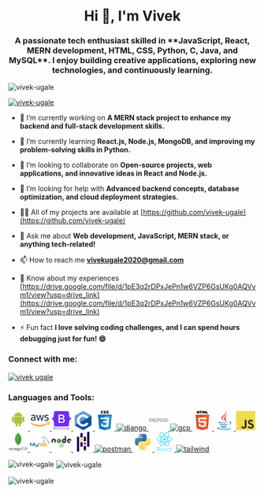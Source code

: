 <h1 align="center">Hi 👋, I'm Vivek</h1>
<h3 align="center">A passionate tech enthusiast skilled in **JavaScript, React, MERN development, HTML, CSS, Python, C, Java, and MySQL**. I enjoy building creative applications, exploring new technologies, and continuously learning.</h3>

<p align="left"> <img src="https://komarev.com/ghpvc/?username=vivek-ugale&label=Profile%20views&color=0e75b6&style=flat" alt="vivek-ugale" /> </p>

<p align="left"> <a href="https://github.com/ryo-ma/github-profile-trophy"><img src="https://github-profile-trophy.vercel.app/?username=vivek-ugale" alt="vivek-ugale" /></a> </p>

- 🔭 I’m currently working on **A MERN stack project to enhance my backend and full-stack development skills.**

- 🌱 I’m currently learning **React.js, Node.js, MongoDB, and improving my problem-solving skills in Python.**

- 👯 I’m looking to collaborate on **Open-source projects, web applications, and innovative ideas in React and Node.js.**

- 🤝 I’m looking for help with **Advanced backend concepts, database optimization, and cloud deployment strategies.**

- 👨‍💻 All of my projects are available at [https://github.com/vivek-ugale](https://github.com/vivek-ugale)

- 💬 Ask me about **Web development, JavaScript, MERN stack, or anything tech-related!**

- 📫 How to reach me **vivekugale2020@gmail.com**

- 📄 Know about my experiences [https://drive.google.com/file/d/1pE3q2rDPxJePn1w6VZP6GsUKg0AQVvm1/view?usp=drive_link](https://drive.google.com/file/d/1pE3q2rDPxJePn1w6VZP6GsUKg0AQVvm1/view?usp=drive_link)

- ⚡ Fun fact **I love solving coding challenges, and I can spend hours debugging just for fun! 😄**

<h3 align="left">Connect with me:</h3>
<p align="left">
<a href="https://linkedin.com/in/vivek ugale" target="blank"><img align="center" src="https://raw.githubusercontent.com/rahuldkjain/github-profile-readme-generator/master/src/images/icons/Social/linked-in-alt.svg" alt="vivek ugale" height="30" width="40" /></a>
</p>

<h3 align="left">Languages and Tools:</h3>
<p align="left"> <a href="https://developer.android.com" target="_blank" rel="noreferrer"> <img src="https://raw.githubusercontent.com/devicons/devicon/master/icons/android/android-original-wordmark.svg" alt="android" width="40" height="40"/> </a> <a href="https://aws.amazon.com" target="_blank" rel="noreferrer"> <img src="https://raw.githubusercontent.com/devicons/devicon/master/icons/amazonwebservices/amazonwebservices-original-wordmark.svg" alt="aws" width="40" height="40"/> </a> <a href="https://getbootstrap.com" target="_blank" rel="noreferrer"> <img src="https://raw.githubusercontent.com/devicons/devicon/master/icons/bootstrap/bootstrap-plain-wordmark.svg" alt="bootstrap" width="40" height="40"/> </a> <a href="https://www.cprogramming.com/" target="_blank" rel="noreferrer"> <img src="https://raw.githubusercontent.com/devicons/devicon/master/icons/c/c-original.svg" alt="c" width="40" height="40"/> </a> <a href="https://www.w3schools.com/css/" target="_blank" rel="noreferrer"> <img src="https://raw.githubusercontent.com/devicons/devicon/master/icons/css3/css3-original-wordmark.svg" alt="css3" width="40" height="40"/> </a> <a href="https://www.djangoproject.com/" target="_blank" rel="noreferrer"> <img src="https://cdn.worldvectorlogo.com/logos/django.svg" alt="django" width="40" height="40"/> </a> <a href="https://expressjs.com" target="_blank" rel="noreferrer"> <img src="https://raw.githubusercontent.com/devicons/devicon/master/icons/express/express-original-wordmark.svg" alt="express" width="40" height="40"/> </a> <a href="https://cloud.google.com" target="_blank" rel="noreferrer"> <img src="https://www.vectorlogo.zone/logos/google_cloud/google_cloud-icon.svg" alt="gcp" width="40" height="40"/> </a> <a href="https://www.w3.org/html/" target="_blank" rel="noreferrer"> <img src="https://raw.githubusercontent.com/devicons/devicon/master/icons/html5/html5-original-wordmark.svg" alt="html5" width="40" height="40"/> </a> <a href="https://www.java.com" target="_blank" rel="noreferrer"> <img src="https://raw.githubusercontent.com/devicons/devicon/master/icons/java/java-original.svg" alt="java" width="40" height="40"/> </a> <a href="https://developer.mozilla.org/en-US/docs/Web/JavaScript" target="_blank" rel="noreferrer"> <img src="https://raw.githubusercontent.com/devicons/devicon/master/icons/javascript/javascript-original.svg" alt="javascript" width="40" height="40"/> </a> <a href="https://www.mongodb.com/" target="_blank" rel="noreferrer"> <img src="https://raw.githubusercontent.com/devicons/devicon/master/icons/mongodb/mongodb-original-wordmark.svg" alt="mongodb" width="40" height="40"/> </a> <a href="https://www.mysql.com/" target="_blank" rel="noreferrer"> <img src="https://raw.githubusercontent.com/devicons/devicon/master/icons/mysql/mysql-original-wordmark.svg" alt="mysql" width="40" height="40"/> </a> <a href="https://nodejs.org" target="_blank" rel="noreferrer"> <img src="https://raw.githubusercontent.com/devicons/devicon/master/icons/nodejs/nodejs-original-wordmark.svg" alt="nodejs" width="40" height="40"/> </a> <a href="https://pandas.pydata.org/" target="_blank" rel="noreferrer"> <img src="https://raw.githubusercontent.com/devicons/devicon/2ae2a900d2f041da66e950e4d48052658d850630/icons/pandas/pandas-original.svg" alt="pandas" width="40" height="40"/> </a> <a href="https://postman.com" target="_blank" rel="noreferrer"> <img src="https://www.vectorlogo.zone/logos/getpostman/getpostman-icon.svg" alt="postman" width="40" height="40"/> </a> <a href="https://www.python.org" target="_blank" rel="noreferrer"> <img src="https://raw.githubusercontent.com/devicons/devicon/master/icons/python/python-original.svg" alt="python" width="40" height="40"/> </a> <a href="https://reactjs.org/" target="_blank" rel="noreferrer"> <img src="https://raw.githubusercontent.com/devicons/devicon/master/icons/react/react-original-wordmark.svg" alt="react" width="40" height="40"/> </a> <a href="https://tailwindcss.com/" target="_blank" rel="noreferrer"> <img src="https://www.vectorlogo.zone/logos/tailwindcss/tailwindcss-icon.svg" alt="tailwind" width="40" height="40"/> </a> </p>

<p><img align="left" src="https://github-readme-stats.vercel.app/api/top-langs?username=vivek-ugale&show_icons=true&locale=en&layout=compact" alt="vivek-ugale" /></p>

<p>&nbsp;<img align="center" src="https://github-readme-stats.vercel.app/api?username=vivek-ugale&show_icons=true&locale=en" alt="vivek-ugale" /></p>

<p><img align="center" src="https://github-readme-streak-stats.herokuapp.com/?user=vivek-ugale&" alt="vivek-ugale" /></p>
